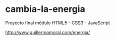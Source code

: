 # cambia-la-energia
Proyecto final módulo HTML5 - CSS3 - JavaScript

http://www.guillermomoral.com/energia/
